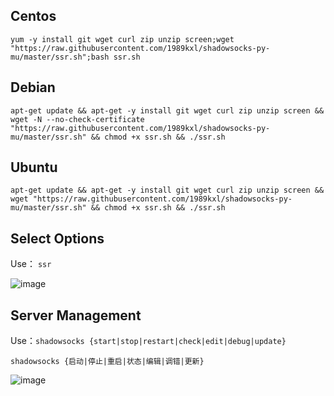Centos
---
```
yum -y install git wget curl zip unzip screen;wget "https://raw.githubusercontent.com/1989kxl/shadowsocks-py-mu/master/ssr.sh";bash ssr.sh
```

Debian
---
```
apt-get update && apt-get -y install git wget curl zip unzip screen && wget -N --no-check-certificate "https://raw.githubusercontent.com/1989kxl/shadowsocks-py-mu/master/ssr.sh" && chmod +x ssr.sh && ./ssr.sh
```
Ubuntu
---
```
apt-get update && apt-get -y install git wget curl zip unzip screen && wget "https://raw.githubusercontent.com/1989kxl/shadowsocks-py-mu/master/ssr.sh" && chmod +x ssr.sh && ./ssr.sh
```
Select Options
---
Use：
`ssr`  
  
![image](https://raw.githubusercontent.com/qinghuas/ss-panel-and-ss-py-mu/master/picture/ssr.png)

Server Management
---
Use：`shadowsocks {start|stop|restart|check|edit|debug|update}`  
  
`shadowsocks {启动|停止|重启|状态|编辑|调错|更新}`  
  
![image](https://raw.githubusercontent.com/qinghuas/ss-panel-and-ss-py-mu/master/picture/shadowsocks_2.png)
